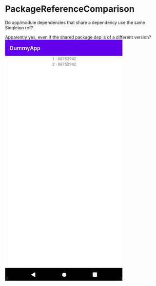 # PackageReferenceComparison
Do app/module dependencies that share a dependency use the same Singleton ref?

Apparently yes, even if the shared package dep is of a different version?
![proof](proof.png)
